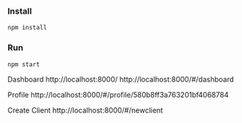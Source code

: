 ### Install
```
npm install
```

### Run
```
npm start
```


Dashboard
http://localhost:8000/
http://localhost:8000/#/dashboard

Profile
http://localhost:8000/#/profile/580b8ff3a763201bf4068784

Create Client
http://localhost:8000/#/newclient
